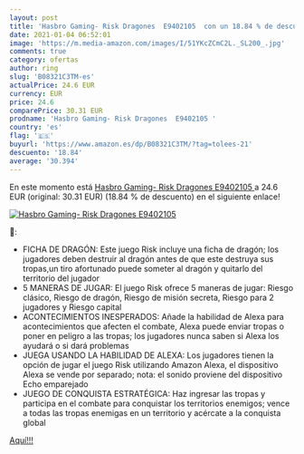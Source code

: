 ```yaml
---
layout: post
title: 'Hasbro Gaming- Risk Dragones  E9402105  con un 18.84 % de descuento'
date: 2021-01-04 06:52:01
image: 'https://m.media-amazon.com/images/I/51YKcZCmC2L._SL200_.jpg'
comments: true
category: ofertas
author: ring
slug: 'B08321C3TM-es'
actualPrice: 24.6 EUR
currency: EUR
price: 24.6
comparePrice: 30.31 EUR
prodname: 'Hasbro Gaming- Risk Dragones  E9402105 '
country: 'es'
flag: '🇪🇸'
buyurl: 'https://www.amazon.es/dp/B08321C3TM/?tag=tolees-21'
descuento: '18.84'
average: '30.394'
---
```


En este momento está [Hasbro Gaming- Risk Dragones  E9402105 ](https://www.amazon.es/dp/B08321C3TM/?tag=tolees-21) a 24.6 EUR (original: 30.31 EUR) (18.84 %  de descuento) en el siguiente enlace!

[![Hasbro Gaming- Risk Dragones  E9402105 ](https://m.media-amazon.com/images/I/51YKcZCmC2L._SL200_.jpg)](https://www.amazon.es/dp/B08321C3TM/?tag=tolees-21)

🔎:

- FICHA DE DRAGÓN: Este juego Risk incluye una ficha de dragón; los jugadores deben destruir al dragón antes de que este destruya sus tropas,un tiro afortunado puede someter al dragón y quitarlo del territorio del jugador
- 5 MANERAS DE JUGAR: El juego Risk ofrece 5 maneras de jugar: Riesgo clásico, Riesgo de dragón, Riesgo de misión secreta, Riesgo para 2 jugadores y Riesgo capital
- ACONTECIMIENTOS INESPERADOS: Añade la habilidad de Alexa para acontecimientos que afecten el combate, Alexa puede enviar tropas o poner en peligro a las tropas; los jugadores nunca saben si Alexa los ayudará o si dará problemas
- JUEGA USANDO LA HABILIDAD DE ALEXA: Los jugadores tienen la opción de jugar el juego Risk utilizando Amazon Alexa, el dispositivo Alexa se vende por separado; nota: el sonido proviene del dispositivo Echo emparejado
- JUEGO DE CONQUISTA ESTRATÉGICA: Haz ingresar las tropas y participa en el combate para conquistar los territorios enemigos; vence a todas las tropas enemigas en un territorio y acércate a la conquista global

[Aquí!!!](https://www.amazon.es/dp/B08321C3TM/?tag=tolees-21)
